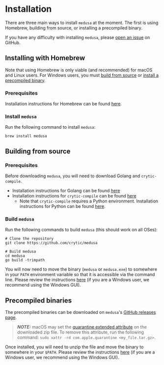 # Installation

There are three main ways to install `medusa` at the moment. The first is using Homebrew,
building from source, or installing a precompiled binary.

If you have any difficulty with installing `medusa`, please [open an issue](https://github.com/crytic/medusa/issues) on GitHub.

## Installing with Homebrew

Note that using Homebrew is only viable (and recommended) for macOS and Linux users. For Windows users, you must
[build from source](#building-from-source) or [install a precompiled binary](#precompiled-binaries).

### Prerequisites

Installation instructions for Homebrew can be found [here](https://brew.sh/).

### Install `medusa`

Run the following command to install `medusa`:

```shell
brew install medusa
```

## Building from source

### Prerequisites

Before downloading `medusa`, you will need to download Golang and `crytic-compile`.

- Installation instructions for Golang can be found [here](https://go.dev/doc/install)
- Installation instructions for `crytic-compile` can be found [here](https://github.com/crytic/crytic-compile#installation)
  - Note that `crytic-compile` requires a Python environment. Installation instructions for Python can be found
    [here](https://www.python.org/downloads/).

### Build `medusa`

Run the following commands to build `medusa` (this should work on all OSes):

```shell
# Clone the repository
git clone https://github.com/crytic/medusa

# Build medusa
cd medusa
go build -trimpath
```

You will now need to move the binary (`medusa` or `medusa.exe`) to somewhere in your `PATH` environment variable so that
it is accessible via the command line. Please review the instructions
[here](https://zwbetz.com/how-to-add-a-binary-to-your-path-on-macos-linux-windows/) (if you are a Windows user, we
recommend using the Windows GUI).

## Precompiled binaries

The precompiled binaries can be downloaded on `medusa`'s [GitHub releases page](https://github.com/crytic/medusa/releases).

> **_NOTE:_** macOS may set the [quarantine extended attribute](https://superuser.com/questions/28384/what-should-i-do-about-com-apple-quarantine)
> on the downloaded zip file. To remove this attribute, run the following command:
> `sudo xattr -rd com.apple.quarantine <my_file.tar.gz>`.

Once installed, you will need to unzip the file and move the binary to somewhere in your `$PATH`. Please review the instructions
[here](https://zwbetz.com/how-to-add-a-binary-to-your-path-on-macos-linux-windows/) (if you are a Windows user, we
recommend using the Windows GUI).
